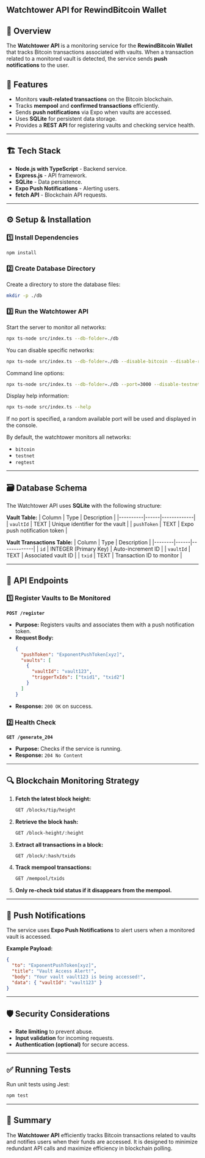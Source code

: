## Watchtower API for RewindBitcoin Wallet

## 📌 Overview
The **Watchtower API** is a monitoring service for the **RewindBitcoin Wallet** that tracks Bitcoin transactions associated with vaults. When a transaction related to a monitored vault is detected, the service sends **push notifications** to the user.

## 🚀 Features
- Monitors **vault-related transactions** on the Bitcoin blockchain.
- Tracks **mempool** and **confirmed transactions** efficiently.
- Sends **push notifications** via Expo when vaults are accessed.
- Uses **SQLite** for persistent data storage.
- Provides a **REST API** for registering vaults and checking service health.

---

## 🏗 Tech Stack
- **Node.js with TypeScript** - Backend service.
- **Express.js** - API framework.
- **SQLite** - Data persistence.
- **Expo Push Notifications** - Alerting users.
- **fetch API** - Blockchain API requests.

---

## ⚙️ Setup & Installation
### 1️⃣ Install Dependencies
```bash
npm install
```

### 2️⃣ Create Database Directory
Create a directory to store the database files:
```bash
mkdir -p ./db
```

### 3️⃣ Run the Watchtower API
Start the server to monitor all networks:
```bash
npx ts-node src/index.ts --db-folder=./db
```

You can disable specific networks:
```bash
npx ts-node src/index.ts --db-folder=./db --disable-bitcoin --disable-regtest
```

Command line options:
```bash
npx ts-node src/index.ts --db-folder=./db --port=3000 --disable-testnet
```

Display help information:
```bash
npx ts-node src/index.ts --help
```

If no port is specified, a random available port will be used and displayed in the console.

By default, the watchtower monitors all networks:
- `bitcoin`
- `testnet`
- `regtest`

---

## 🗃 Database Schema
The Watchtower API uses **SQLite** with the following structure:

**Vault Table:**
| Column   | Type  | Description |
|----------|------|-------------|
| `vaultId` | TEXT | Unique identifier for the vault |
| `pushToken` | TEXT | Expo push notification token |

**Vault Transactions Table:**
| Column | Type  | Description |
|--------|------|-------------|
| `id`    | INTEGER (Primary Key) | Auto-increment ID |
| `vaultId` | TEXT | Associated vault ID |
| `txid` | TEXT | Transaction ID to monitor |

---

## 📡 API Endpoints
### **1️⃣ Register Vaults to Be Monitored**
**`POST /register`**
- **Purpose:** Registers vaults and associates them with a push notification token.
- **Request Body:**
  ```json
  {
    "pushToken": "ExponentPushToken[xyz]",
    "vaults": [
      {
        "vaultId": "vault123",
        "triggerTxIds": ["txid1", "txid2"]
      }
    ]
  }
  ```
- **Response:** `200 OK` on success.

### **2️⃣ Health Check**
**`GET /generate_204`**
- **Purpose:** Checks if the service is running.
- **Response:** `204 No Content`

---

## 🔍 Blockchain Monitoring Strategy
1. **Fetch the latest block height:**
   ```bash
   GET /blocks/tip/height
   ```
2. **Retrieve the block hash:**
   ```bash
   GET /block-height/:height
   ```
3. **Extract all transactions in a block:**
   ```bash
   GET /block/:hash/txids
   ```
4. **Track mempool transactions:**
   ```bash
   GET /mempool/txids
   ```
5. **Only re-check txid status if it disappears from the mempool.**

---

## 📩 Push Notifications
The service uses **Expo Push Notifications** to alert users when a monitored vault is accessed.

**Example Payload:**
```json
{
  "to": "ExponentPushToken[xyz]",
  "title": "Vault Access Alert!",
  "body": "Your vault vault123 is being accessed!",
  "data": { "vaultId": "vault123" }
}
```

---

## 🛡 Security Considerations
- **Rate limiting** to prevent abuse.
- **Input validation** for incoming requests.
- **Authentication (optional)** for secure access.

---

## ✅ Running Tests
Run unit tests using Jest:
```bash
npm test
```

---

## 🎯 Summary
The **Watchtower API** efficiently tracks Bitcoin transactions related to vaults and notifies users when their funds are accessed. It is designed to minimize redundant API calls and maximize efficiency in blockchain polling.
